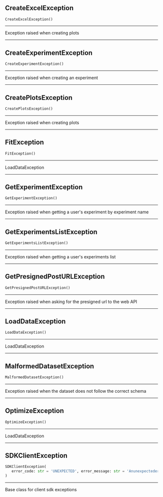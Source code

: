 #


## CreateExcelException
```python 
CreateExcelException()
```


---
Exception raised when creating plots

----


## CreateExperimentException
```python 
CreateExperimentException()
```


---
Exception raised when creating an experiment

----


## CreatePlotsException
```python 
CreatePlotsException()
```


---
Exception raised when creating plots

----


## FitException
```python 
FitException()
```


---
LoadDataException

----


## GetExperimentException
```python 
GetExperimentException()
```


---
Exception raised when getting a user's experiment by experiment
name

----


## GetExperimentsListException
```python 
GetExperimentsListException()
```


---
Exception raised when getting a user's experiments list

----


## GetPresignedPostURLException
```python 
GetPresignedPostURLException()
```


---
Exception raised when asking for the presigned url to the web API

----


## LoadDataException
```python 
LoadDataException()
```


---
LoadDataException

----


## MalformedDatasetException
```python 
MalformedDatasetException()
```


---
Exception raised when the dataset does not follow the correct schema

----


## OptimizeException
```python 
OptimizeException()
```


---
LoadDataException

----


## SDKClientException
```python 
SDKClientException(
   error_code: str = 'UNEXPECTED', error_message: str = 'Anunexpectederroroccurred'
)
```


---
Base class for client sdk exceptions

